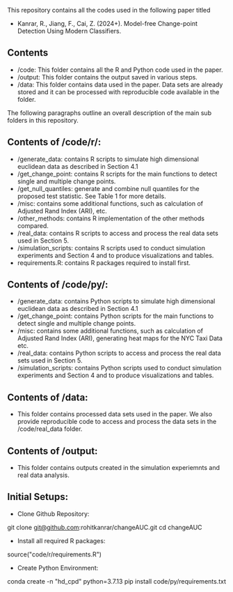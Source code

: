 This repository contains all the codes used in the following paper titled 
- Kanrar, R., Jiang, F., Cai, Z. (2024+). Model-free Change-point Detection Using Modern Classifiers. 



## Contents

- /code: This folder contains all the R and Python code used in the paper.
- /output: This folder contains the output saved in various steps.
- /data: This folder contains data used in the paper. Data sets are already stored and it can be processed with reproducible code available in the folder. 

The following paragraphs outline an overall description of the main sub folders in this repository.

## Contents of /code/r/:

- /generate_data: contains R scripts to simulate high dimensional euclidean data as described in Section 4.1
- /get_change_point: contains R scripts for the main functions to detect single and multiple change points.
- /get_null_quantiles: generate and combine null quantiles for the proposed test statistic. See Table 1 for more details.
- /misc: contains some additional functions, such as calculation of Adjusted Rand Index (ARI), etc.
- /other_methods: contains R implementation of the other methods compared.
- /real_data: contains R scripts to access and process the real data sets used in Section 5.
- /simulation_scripts: contains R scripts used to conduct simulation experiments and Section 4 and to produce visualizations and tables. 
- requirements.R: contains R packages required to install first.

## Contents of /code/py/:

- /generate_data: contains Python scripts to simulate high dimensional euclidean data as described in Section 4.1
- /get_change_point: contains Python scripts for the main functions to detect single and multiple change points.
- /misc: contains some additional functions, such as calculation of Adjusted Rand Index (ARI), generating heat maps for the NYC Taxi Data etc.
- /real_data: contains Python scripts to access and process the real data sets used in Section 5.
- /simulation_scripts: contains Python scripts used to conduct simulation experiments and Section 4 and to produce visualizations and tables. 

## Contents of /data:
- This folder contains processed data sets used in the paper. We also provide reproducible code to access and process the data sets in the /code/real_data folder.

## Contents of /output:
- This folder contains outputs created in the simulation experiemnts and real data analysis. 


## Initial Setups:

- Clone Github Repository:

git clone git@github.com:rohitkanrar/changeAUC.git
cd changeAUC

- Install all required R packages:

source("code/r/requirements.R")

- Create Python Environment:

conda create -n "hd_cpd" python=3.7.13
pip install code/py/requirements.txt

